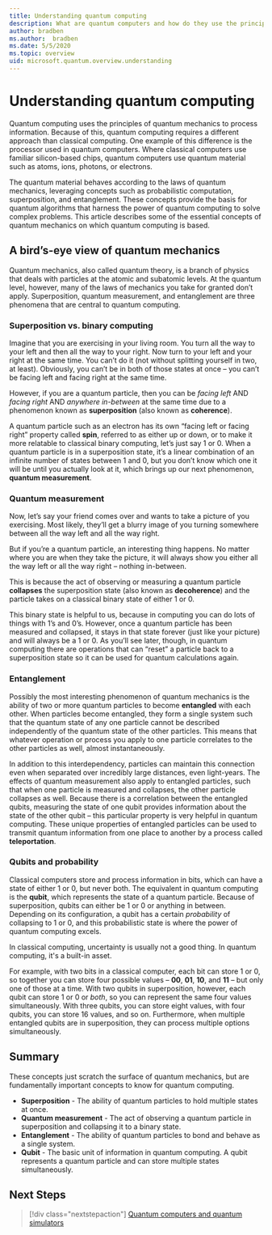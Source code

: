 ```yaml
---
title: Understanding quantum computing
description: What are quantum computers and how do they use the principles of quantum mechanics?
author: bradben
ms.author:  bradben
ms.date: 5/5/2020
ms.topic: overview
uid: microsoft.quantum.overview.understanding
---
```


# Understanding quantum computing

Quantum computing uses the principles of quantum mechanics to process information. Because of this, quantum computing requires a different approach than classical computing.  One example of this difference is the processor used in quantum computers.  Where classical computers use familiar silicon-based chips, quantum computers use quantum material such as atoms, ions, photons, or electrons.  

The quantum material behaves according to the laws of quantum mechanics, leveraging concepts such as probabilistic computation, superposition, and entanglement. These concepts provide the basis for quantum algorithms that harness the power of quantum computing to solve complex problems. This article describes some of the essential concepts of quantum mechanics on which quantum computing is based.

## A bird’s-eye view of quantum mechanics

Quantum mechanics, also called quantum theory, is a branch of physics that deals with particles at the atomic and subatomic levels. At the quantum level, however, many of the laws of mechanics you take for granted don’t apply. Superposition, quantum measurement, and entanglement are three phenomena that are central to quantum computing.  

### Superposition vs. binary computing

Imagine that you are exercising in your living room. You turn all the way to your left and then all the way to your right. Now turn to your left and your right at the same time. You can’t do it (not without splitting yourself in two, at least).  Obviously, you can’t be in both of those states at once – you can’t be facing left and facing right at the same time.

However, if you are a quantum particle, then you can be *facing left* AND *facing right* AND *anywhere in-between* at the same time due to a phenomenon known as **superposition** (also known as **coherence**).

A quantum particle such as an electron has its own “facing left or facing right” property called **spin**, referred to as either up or down, or to make it more relatable to classical binary computing, let’s just say 1 or 0. When a quantum particle is in a superposition state, it’s a linear combination of an infinite number of states between 1 and 0, but you don’t know which one it will be until you actually look at it, which brings up our next phenomenon, **quantum measurement**.

### Quantum measurement

Now, let’s say your friend comes over and wants to take a picture of you exercising. Most likely, they’ll get a blurry image of you turning somewhere between all the way left and all the way right.

But if you’re a quantum particle, an interesting thing happens. No matter where you are when they take the picture, it will always show you either all the way left or all the way right – nothing in-between.

This is because the act of observing or measuring a quantum particle **collapses** the superposition state (also known as **decoherence**) and the particle takes on a classical binary state of either 1 or 0.

This binary state is helpful to us, because in computing you can do lots of things with 1’s and 0’s. However, once a quantum particle has been measured and collapsed, it stays in that state forever (just like your picture) and will always be a 1 or 0. As you’ll see later, though, in quantum computing there are operations that can “reset” a particle back to a superposition state so it can be used for quantum calculations again.

### Entanglement

Possibly the most interesting phenomenon of quantum mechanics is the ability of two or more quantum particles to become **entangled** with each other. When particles become entangled, they form a single system such that the quantum state of any one particle cannot be described independently of the quantum state of the other particles. This means that whatever operation or process you apply to one particle correlates to the other particles as well, almost instantaneously.

In addition to this interdependency, particles can maintain this connection even when separated over incredibly large distances, even light-years. The effects of quantum measurement also apply to entangled particles, such that when one particle is measured and collapses, the other particle collapses as well. Because there is a correlation between the entangled qubits, measuring the state of one qubit provides information about the state of the other qubit – this particular property is very helpful in quantum computing. These unique properties of entangled particles can be used to transmit quantum information from one place to another by a process called **teleportation**.

### Qubits and probability

Classical computers store and process information in bits, which can have a state of either 1 or 0, but never both. The equivalent in quantum computing is the **qubit**, which represents the state of a quantum particle. Because of superposition, qubits can either be 1 or 0 or anything in between. Depending on its configuration, a qubit has a certain *probability* of collapsing to 1 or 0, and this probabilistic state is where the power of quantum computing excels.

In classical computing, uncertainty is usually not a good thing. In quantum computing, it's a built-in asset.

For example, with two bits in a classical computer, each bit can store 1 or 0, so together you can store four possible values – **00**, **01**, **10**, and **11** – but only one of those at a time. With two qubits in superposition, however, each qubit can store 1 or 0 or *both*, so you can represent the same four values simultaneously. With three qubits, you can store eight values, with four qubits, you can store 16 values, and so on. Furthermore, when multiple entangled qubits are in superposition, they can process multiple options simultaneously.

## Summary

These concepts just scratch the surface of quantum mechanics, but are fundamentally important concepts to know for quantum computing.

- **Superposition** - The ability of quantum particles to hold multiple states at once.
- **Quantum measurement** - The act of observing a quantum particle in superposition and collapsing it to a binary state.
- **Entanglement** - The ability of quantum particles to bond and behave as a single system.
- **Qubit** - The basic unit of information in quantum computing. A qubit represents a quantum particle and can store multiple states simultaneously.

## Next Steps

> [!div class="nextstepaction"]
> [Quantum computers and quantum simulators](xref:microsoft.quantum.overview.simulators)